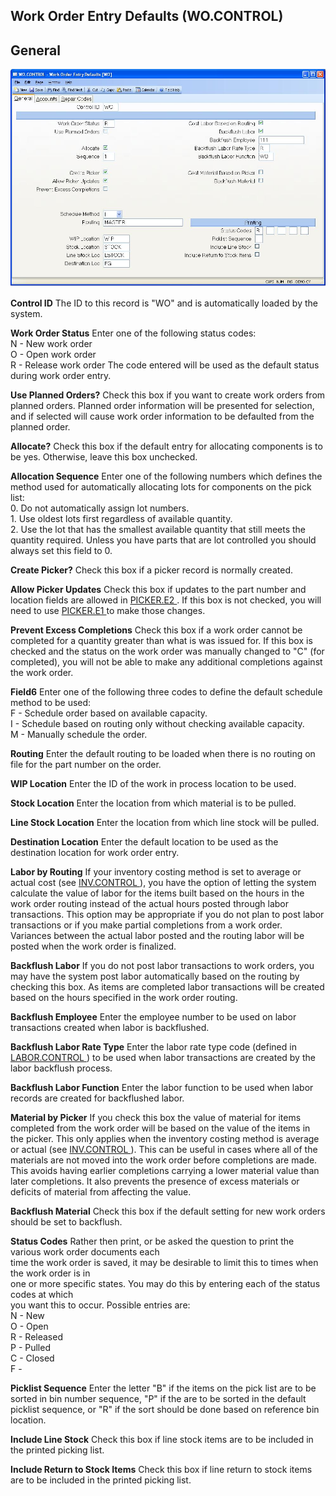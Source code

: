 ##  Work Order Entry Defaults (WO.CONTROL)

<PageHeader />

##  General

![](./WO-CONTROL-1.jpg)

**Control ID** The ID to this record is "WO" and is automatically loaded by
the system.  
  
**Work Order Status** Enter one of the following status codes:  
N - New work order  
O - Open work order  
R - Release work order The code entered will be used as the default status
during work order entry.  
  
**Use Planned Orders?** Check this box if you want to create work orders from
planned orders. Planned order information will be presented for selection, and
if selected will cause work order information to be defaulted from the planned
order.  
  
**Allocate?** Check this box if the default entry for allocating components is
to be yes. Otherwise, leave this box unchecked.  
  
**Allocation Sequence** Enter one of the following numbers which defines the
method used for automatically allocating lots for components on the pick list:  
0\. Do not automatically assign lot numbers.  
1\. Use oldest lots first regardless of available quantity.  
2\. Use the lot that has the smallest available quantity that still meets the
quantity required. Unless you have parts that are lot controlled you should
always set this field to 0.  
  
**Create Picker?** Check this box if a picker record is normally created.  
  
**Allow Picker Updates** Check this box if updates to the part number and location fields are allowed in [ PICKER.E2 ](PICKER-E2/README.md) . If this box is not checked, you will need to use [ PICKER.E1 ](PICKER-E1/README.md) to make those changes.   
  
**Prevent Excess Completions** Check this box if a work order cannot be
completed for a quantity greater than what is was issued for. If this box is
checked and the status on the work order was manually changed to "C" (for
completed), you will not be able to make any additional completions against
the work order.  
  
**Field6** Enter one of the following three codes to define the default
schedule method to be used:  
F - Schedule order based on available capacity.  
I - Schedule based on routing only without checking available capacity.  
M - Manually schedule the order.  
  
**Routing** Enter the default routing to be loaded when there is no routing on
file for the part number on the order.  
  
**WIP Location** Enter the ID of the work in process location to be used.  
  
**Stock Location** Enter the location from which material is to be pulled.  
  
**Line Stock Location** Enter the location from which line stock will be
pulled.  
  
**Destination Location** Enter the default location to be used as the
destination location for work order entry.  
  
**Labor by Routing** If your inventory costing method is set to average or actual cost (see [ INV.CONTROL ](../../../../../../../../../../../rover/AP-OVERVIEW/AP-ENTRY/AP-E/AP-E-2/INV-CONTROL) ), you have the option of letting the system calculate the value of labor for the items built based on the hours in the work order routing instead of the actual hours posted through labor transactions. This option may be appropriate if you do not plan to post labor transactions or if you make partial completions from a work order. Variances between the actual labor posted and the routing labor will be posted when the work order is finalized.   
  
**Backflush Labor** If you do not post labor transactions to work orders, you
may have the system post labor automatically based on the routing by checking
this box. As items are completed labor transactions will be created based on
the hours specified in the work order routing.  
  
**Backflush Employee** Enter the employee number to be used on labor
transactions created when labor is backflushed.  
  
**Backflush Labor Rate Type** Enter the labor rate type code (defined in [ LABOR.CONTROL ](LABOR-CONTROL/README.md) ) to be used when labor transactions are created by the labor backflush process.   
  
**Backflush Labor Function** Enter the labor function to be used when labor
records are created for backflushed labor.  
  
**Material by Picker** If you check this box the value of material for items completed from the work order will be based on the value of the items in the picker. This only applies when the inventory costing method is average or actual (see [ INV.CONTROL ](../../../../../../../../../../../rover/AP-OVERVIEW/AP-ENTRY/AP-E/AP-E-2/INV-CONTROL) ). This can be useful in cases where all of the materials are not moved into the work order before completions are made. This avoids having earlier completions carrying a lower material value than later completions. It also prevents the presence of excess materials or deficits of material from affecting the value.   
  
**Backflush Material** Check this box if the default setting for new work
orders should be set to backflush.  
  
**Status Codes** Rather then print, or be asked the question to print the
various work order documents each  
time the work order is saved, it may be desirable to limit this to times when
the work order is in  
one or more specific states. You may do this by entering each of the status
codes at which  
you want this to occur. Possible entries are:  
N - New  
O - Open  
R - Released  
P - Pulled  
C - Closed  
F -  
  
**Picklist Sequence** Enter the letter "B" if the items on the pick list are
to be sorted in bin number sequence, "P" if the are to be sorted in the
default picklist sequence, or "R" if the sort should be done based on
reference bin location.  
  
**Include Line Stock** Check this box if line stock items are to be included
in the printed picking list.  
  
**Include Return to Stock Items** Check this box if line return to stock items
are to be included in the printed picking list.  
  
  
<badge text= "Version 8.10.57" vertical="middle" />

<PageFooter />